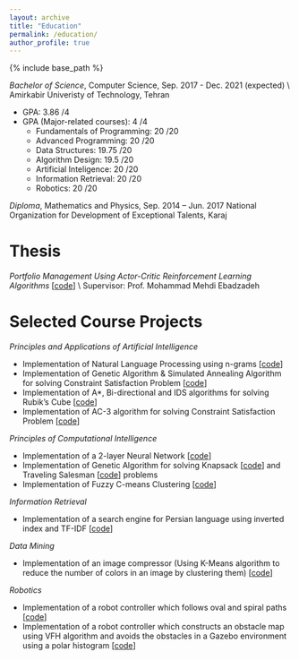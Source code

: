 ```yaml
---
layout: archive
title: "Education"
permalink: /education/
author_profile: true
---
```


{% include base_path %}

_Bachelor of Science_, Computer Science, Sep. 2017 - Dec. 2021 (expected) \\
Amirkabir Univeristy of Technology, Tehran
* GPA: 3.86 /4
* GPA (Major-related courses): 4 /4
  * Fundamentals of Programming: 20 /20
  * Advanced Programming: 20 /20
  * Data Structures: 19.75 /20
  * Algorithm Design: 19.5 /20
  * Artificial Inteligence: 20 /20
  * Information Retrieval: 20 /20
  * Robotics: 20 /20

_Diploma_, Mathematics and Physics, Sep. 2014 – Jun. 2017
National Organization for Development of Exceptional Talents, Karaj

Thesis
======
_Portfolio Management Using Actor-Critic Reinforcement Learning Algorithms_ [[code](https://github.com/matinaghaei/Stock-Trading-ActorCriticRL)] \\
Supervisor: Prof. Mohammad Mehdi Ebadzadeh

Selected Course Projects
======

_Principles and Applications of Artificial Intelligence_
  * Implementation of Natural Language Processing using n-grams [[code](https://github.com/matinaghaei/Natural-Language-Processing)]
  * Implementation of Genetic Algorithm & Simulated Annealing Algorithm for solving Constraint Satisfaction Problem [[code](https://github.com/matinaghaei/Genetic-and-Simulated-Annealing-Algorithms)]
  * Implementation of A*, Bi-directional and IDS algorithms for solving Rubik’s Cube [[code](https://github.com/matinaghaei/Rubik-s-Cube)]
  * Implementation of AC-3 algorithm for solving Constraint Satisfaction Problem 
  [[code](https://github.com/matinaghaei/Constraint-Satisfaction-Problem)]

_Principles of Computational Intelligence_
  * Implementation of a 2-layer Neural Network [[code](https://github.com/matinaghaei/Nueral-Network)]
  * Implementation of Genetic Algorithm for solving Knapsack [[code](https://github.com/matinaghaei/Evolutionary-Algorithm-for-Knapsack-Problem)] and Traveling Salesman [[code](https://github.com/matinaghaei/Evolutionary-Algorithm-for-Traveling-Slalesman-Problem)] problems
  * Implementation of Fuzzy C-means Clustering [[code](https://github.com/matinaghaei/Fuzzy-C-means-Clustering-Algorithm)]

_Information Retrieval_
  * Implementation of a search engine for Persian language using inverted index and TF-IDF [[code](https://github.com/matinaghaei/Information-Retrieval)]

_Data Mining_
  * Implementation of an image compressor (Using K-Means algorithm to reduce the number of colors in an image by clustering them) [[code](https://github.com/matinaghaei/Image-Compression)]

_Robotics_
  * Implementation of a robot controller which follows oval and spiral paths [[code](https://github.com/matinaghaei/Oval-and-Spiral-Traversing-Robot)]
  * Implementation of a robot controller which constructs an obstacle map using VFH algorithm and avoids the obstacles in a Gazebo environment using a polar histogram [[code](https://github.com/matinaghaei/Maze-Exploring-Controller)]
